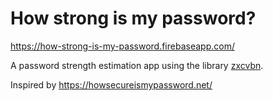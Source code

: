 How strong is my password?
=========

https://how-strong-is-my-password.firebaseapp.com/

A password strength estimation app using the library [zxcvbn](https://github.com/dropbox/zxcvbn).

Inspired by https://howsecureismypassword.net/
